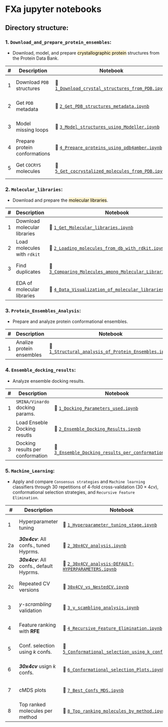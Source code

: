 # FXa jupyter notebooks

## **Directory structure:**

### 1. **`Download_and_prepare_protein_ensembles`:**

- Download, model, and prepare <mark style='background-color: #FFF2CD'>crystallographic protein</mark> structures from the Protein Data Bank.

    
| # | Description | Notebook  | View |
| - |- | - | ---- |
| 1 | Download `PDB` structures | 📙 [`1_Download_crystal_structures_from_PDB.ipynb`](https://github.com/jRicciL/ML-ensemble-docking/tree/main/fxa/1_Download_and_prepare_protein_ensembles/1_Download_crystal_structures_from_PDB.ipynb) | [![View the notebook](https://img.shields.io/badge/render-nbviewer-orange.svg)](https://nbviewer.jupyter.org/github/jRicciL/ML-ensemble-docking/blob/main/fxa/1_Download_and_prepare_protein_ensembles/1_Download_crystal_structures_from_PDB.ipynb) |
| 2 | Get `PDB` metadata | 📙 [`2_Get_PDB_structures_metadata.ipynb`](https://github.com/jRicciL/ML-ensemble-docking/tree/main/fxa/1_Download_and_prepare_protein_ensembles/2_Get_PDB_structures_metadata.ipynb) | [![View the notebook](https://img.shields.io/badge/render-nbviewer-orange.svg)](https://nbviewer.jupyter.org/github/jRicciL/ML-ensemble-docking/blob/main/fxa/1_Download_and_prepare_protein_ensembles/2_Get_PDB_structures_metadata.ipynb) |
| 3 | Model missing loops | 📙 [`3_Model_structures_using_Modeller.ipynb`](https://github.com/jRicciL/ML-ensemble-docking/tree/main/fxa/1_Download_and_prepare_protein_ensembles/3_Model_structures_using_Modeller.ipynb) | [![View the notebook](https://img.shields.io/badge/render-nbviewer-orange.svg)](https://nbviewer.jupyter.org/github/jRicciL/ML-ensemble-docking/blob/main/fxa/1_Download_and_prepare_protein_ensembles/3_Model_structures_using_Modeller.ipynb) |
| 4 | Prepare protein conformations | 📙 [`4_Prepare_proteins_using_pdb4amber.ipynb`](https://github.com/jRicciL/ML-ensemble-docking/tree/main/fxa/1_Download_and_prepare_protein_ensembles/4_Prepare_proteins_using_pdb4amber.ipynb) | [![View the notebook](https://img.shields.io/badge/render-nbviewer-orange.svg)](https://nbviewer.jupyter.org/github/jRicciL/ML-ensemble-docking/blob/main/fxa/1_Download_and_prepare_protein_ensembles/4_Prepare_proteins_using_pdb4amber.ipynb) |
| 5 | Get `COCRYS` molecules | 📙 [`5_Get_cocrystalized_molecules_from_PDB.ipynb`](https://github.com/jRicciL/ML-ensemble-docking/tree/main/fxa/1_Download_and_prepare_protein_ensembles/5_Get_cocrystalized_molecules_from_PDB.ipynb) | [![View the notebook](https://img.shields.io/badge/render-nbviewer-orange.svg)](https://nbviewer.jupyter.org/github/jRicciL/ML-ensemble-docking/blob/main/fxa/1_Download_and_prepare_protein_ensembles/5_Get_cocrystalized_molecules_from_PDB.ipynb) |



### 2. **`Molecular_libraries`:**

- Download and prepare the <mark style='background-color: #FFF2CD'>molecular libraries</mark>.
    
| # | Description | Notebook  | View |
| - |- | - | ---- |
| 1 | Download molecular libraries |📙 [`1_Get_Molecular_libraries.ipynb`](https://github.com/jRicciL/ML-ensemble-docking/tree/main/fxa/2_Molecular_libraries/1_Get_Molecular_libraries.ipynb) | [![View the notebook](https://img.shields.io/badge/render-nbviewer-orange.svg)](https://nbviewer.jupyter.org/github/jRicciL/ML-ensemble-docking/blob/main/fxa/2_Molecular_libraries/1_Get_Molecular_libraries.ipynb) |
| 2 | Load molecules with `rdkit` |📙 [`2_Loading_molecules_from_db_with_rdkit.ipynb`](https://github.com/jRicciL/ML-ensemble-docking/tree/main/fxa/2_Molecular_libraries/2_Loading_molecules_from_db_with_rdkit.ipynb) | [![View the notebook](https://img.shields.io/badge/render-nbviewer-orange.svg)](https://nbviewer.jupyter.org/github/jRicciL/ML-ensemble-docking/blob/main/fxa/2_Molecular_libraries/2_Loading_molecules_from_db_with_rdkit.ipynb) |
| 3 | Find duplicates |📙 [`3_Comparing_Molecules_among_Molecular_Libraries.ipynb`](https://github.com/jRicciL/ML-ensemble-docking/tree/main/fxa/2_Molecular_libraries/3_Comparing_Molecules_among_Molecular_Libraries.ipynb) | [![View the notebook](https://img.shields.io/badge/render-nbviewer-orange.svg)](https://nbviewer.jupyter.org/github/jRicciL/ML-ensemble-docking/blob/main/fxa/2_Molecular_libraries/3_Comparing_Molecules_among_Molecular_Libraries.ipynb) |
| 4 |EDA of molecular libraries |📙 [`4_Data_Visualization_of_molecular_libraries.ipynb`](https://github.com/jRicciL/ML-ensemble-docking/tree/main/fxa/2_Molecular_libraries/4_Data_Visualization_of_molecular_libraries.ipynb) | [![View the notebook](https://img.shields.io/badge/render-nbviewer-orange.svg)](https://nbviewer.jupyter.org/github/jRicciL/ML-ensemble-docking/blob/main/fxa/2_Molecular_libraries/4_Data_Visualization_of_molecular_libraries.ipynb) |

### 3. **`Protein_Ensembles_Analysis`:**

- Prepare and analyze protein conformational ensembles.
    
| # | Description | Notebook  | View |
| - |- | - | ---- |
| 1 | Analize protein ensembles | 📙 [`1_Structural_analysis_of_Protein_Ensembles.ipynb`](https://github.com/jRicciL/ML-ensemble-docking/tree/main/fxa/3_Protein_Ensembles_Analysis/1_Structural_analysis_of_Protein_Ensembles.ipynb) | [![View the notebook](https://img.shields.io/badge/render-nbviewer-orange.svg)](https://nbviewer.jupyter.org/github/jRicciL/ML-ensemble-docking/blob/main/fxa/3_Protein_Ensembles_Analysis/1_Structural_analysis_of_Protein_Ensembles.ipynb) |

### 4. **`Ensemble_docking_results`:**

- Analyze ensemble docking results.
    
| # | Description | Notebook  | View |
| - |- | - | ---- |
| 1 | `SMINA/Vinardo` docking params. | 📙 [`1_Docking_Parameters_used.ipynb`](https://github.com/jRicciL/ML-ensemble-docking/tree/main/fxa/4_Ensemble_docking_results/1_Docking_Parameters_used.ipynb) | [![View the notebook](https://img.shields.io/badge/render-nbviewer-orange.svg)](https://nbviewer.jupyter.org/github/jRicciL/ML-ensemble-docking/blob/main/fxa/4_Ensemble_docking_results/1_Docking_Parameters_used.ipynb) |
| 2 | Load Enseble Docking resutls | 📙 [`2_Ensemble_Docking_Results.ipynb`](https://github.com/jRicciL/ML-ensemble-docking/tree/main/fxa/4_Ensemble_docking_results/2_Ensemble_Docking_Results.ipynb) | [![View the notebook](https://img.shields.io/badge/render-nbviewer-orange.svg)](https://nbviewer.jupyter.org/github/jRicciL/ML-ensemble-docking/blob/main/fxa/4_Ensemble_docking_results/2_Ensemble_Docking_Results.ipynb) |
| 3 | Docking results per conformation| 📙 [`3_Ensemble_Docking_results_per_conformation.ipynb`](https://github.com/jRicciL/ML-ensemble-docking/tree/main/fxa/4_Ensemble_docking_results/3_Ensemble_Docking_results_per_conformation.ipynb) | [![View the notebook](https://img.shields.io/badge/render-nbviewer-orange.svg)](https://nbviewer.jupyter.org/github/jRicciL/ML-ensemble-docking/blob/main/fxa/4_Ensemble_docking_results/3_Ensemble_Docking_results_per_conformation.ipynb) |

### 5. **`Machine_Learning`:**

- Apply and compare `Consensus strategies` and `Machine learning` classifiers through 30 repetitions of 4-fold cross-validation ($30 \times 4 cv$), conformational selection strategies, and `Recursive Feature Elimination`.
    
| # | Description | Notebook  | View |
| - |- | - | ---- |
| 1 | Hyperparameter tuning | 📙 [`1_Hyperparameter_tuning_stage.ipynb`](https://github.com/jRicciL/ML-ensemble-docking/tree/main/fxa/5_Machine_Learning/1_Hyperparameter_tuning_stage.ipynb) | [![View the notebook](https://img.shields.io/badge/render-nbviewer-orange.svg)](https://nbviewer.jupyter.org/github/jRicciL/ML-ensemble-docking/blob/main/fxa/5_Machine_Learning/1_Hyperparameter_tuning_stage.ipynb) |
| 2a | __*30x4cv*__: All confs., tuned Hyprms. | 📙 [`2_30x4CV_analysis.ipynb`](https://github.com/jRicciL/ML-ensemble-docking/tree/main/fxa/5_Machine_Learning/2_30x4CV_analysis.ipynb) | [![View the notebook](https://img.shields.io/badge/render-nbviewer-orange.svg)](https://nbviewer.jupyter.org/github/jRicciL/ML-ensemble-docking/blob/main/fxa/5_Machine_Learning/2_30x4CV_analysis.ipynb) |
| 2b | __*30x4cv*__: All confs., default Hyprms. |📙 [`2_30x4CV_analysis-DEFAULT-HYPERPARAMETERS.ipynb`](https://github.com/jRicciL/ML-ensemble-docking/tree/main/fxa/5_Machine_Learning/2_30x4CV_analysis-DEFAULT-HYPERPARAMETERS.ipynb) | [![View the notebook](https://img.shields.io/badge/render-nbviewer-orange.svg)](https://nbviewer.jupyter.org/github/jRicciL/ML-ensemble-docking/blob/main/fxa/5_Machine_Learning/2_30x4CV_analysis-DEFAULT-HYPERPARAMETERS.ipynb) |
| 2c | Repeated CV versions| 📙 [`30x4CV_vs_NestedCV.ipynb`](https://github.com/jRicciL/ML-ensemble-docking/tree/main/fxa/5_Machine_Learning/30x4CV_vs_NestedCV.ipynb) | [![View the notebook](https://img.shields.io/badge/render-nbviewer-orange.svg)](https://nbviewer.jupyter.org/github/jRicciL/ML-ensemble-docking/blob/main/fxa/5_Machine_Learning/30x4CV_vs_NestedCV.ipynb) |
| 3 | *y-scrambling* validation | 📙 [`3_y_scambling_analysis.ipynb`](https://github.com/jRicciL/ML-ensemble-docking/tree/main/fxa/5_Machine_Learning/3_y_scambling_analysis.ipynb) | [![View the notebook](https://img.shields.io/badge/render-nbviewer-orange.svg)](https://nbviewer.jupyter.org/github/jRicciL/ML-ensemble-docking/blob/main/fxa/5_Machine_Learning/3_y_scambling_analysis.ipynb) |
| 4 | Feature ranking with **RFE** | 📙 [`4_Recursive_Feature_Elimination.ipynb`](https://github.com/jRicciL/ML-ensemble-docking/tree/main/fxa/5_Machine_Learning/4_Recursive_Feature_Elimination.ipynb) | [![View the notebook](https://img.shields.io/badge/render-nbviewer-orange.svg)](https://nbviewer.jupyter.org/github/jRicciL/ML-ensemble-docking/blob/main/fxa/5_Machine_Learning/4_Recursive_Feature_Elimination.ipynb) |
| 5 | Conf. selection using *k* confs.| 📙 [`5_Conformational_selection_using_k_confs.ipynb`](https://github.com/jRicciL/ML-ensemble-docking/tree/main/fxa/5_Machine_Learning/5_Conformational_selection_using_k_confs.ipynb) | [![View the notebook](https://img.shields.io/badge/render-nbviewer-orange.svg)](https://nbviewer.jupyter.org/github/jRicciL/ML-ensemble-docking/blob/main/fxa/5_Machine_Learning/5_Conformational_selection_using_k_confs.ipynb) |
| 6 | __*30x4cv*__ usign *k* confs. |📙 [`6_Conformational_selection_Plots.ipynb`](https://github.com/jRicciL/ML-ensemble-docking/tree/main/fxa/5_Machine_Learning/6_Conformational_selection_Plots.ipynb) | [![View the notebook](https://img.shields.io/badge/render-nbviewer-orange.svg)](https://nbviewer.jupyter.org/github/jRicciL/ML-ensemble-docking/blob/main/fxa/5_Machine_Learning/6_Conformational_selection_Plots.ipynb) |
| 7 | cMDS plots | 📙 [`7_Best_Confs_MDS.ipynb`](https://github.com/jRicciL/ML-ensemble-docking/tree/main/fxa/5_Machine_Learning/7_Best_Confs_MDS.ipynb) | [![View the notebook](https://img.shields.io/badge/render-nbviewer-orange.svg)](https://nbviewer.jupyter.org/github/jRicciL/ML-ensemble-docking/blob/main/fxa/5_Machine_Learning/7_Best_Confs_MDS.ipynb) |
| 8 | Top ranked molecules per method | 📙 [`8_Top_ranking_molecules_by_method.ipynb`](https://github.com/jRicciL/ML-ensemble-docking/tree/main/fxa/5_Machine_Learning/8_Top_ranking_molecules_by_method.ipynb) | [![View the notebook](https://img.shields.io/badge/render-nbviewer-orange.svg)](https://nbviewer.jupyter.org/github/jRicciL/ML-ensemble-docking/blob/main/fxa/5_Machine_Learning/8_Top_ranking_molecules_by_method.ipynb) |